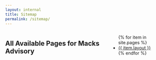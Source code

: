 ```yaml
---
layout: internal
title: Sitemap
permalink: /sitemap/
---
```


<!--- This child document initializes the page in Jekyll. -->

<div class="row">
	<div class="columns">
		<h2>All Available Pages for Macks Advisory</h2>
		<section class="section has-padding">
			<ul class="triangle-list">
				{% for item in site.pages %}
					<li><a href="{{ item.url }}">{{ item.layout }}</a></li>
				{% endfor %}
			</ul>
		</section>
	</div>
</div>
